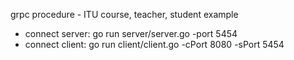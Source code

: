 grpc procedure - ITU course, teacher, student example 

- connect server: go run server/server.go -port 5454
- connect client: go run client/client.go -cPort 8080 -sPort 5454